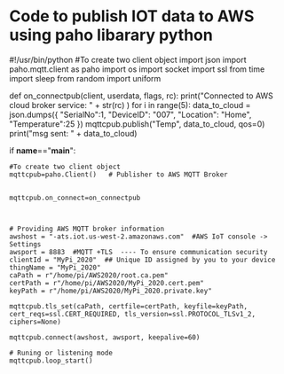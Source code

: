 # Code to publish IOT data to AWS using paho libarary python

#!/usr/bin/python
#To create two client object
import json
import paho.mqtt.client as paho
import os
import socket
import ssl
from time import sleep
from random import uniform

def on_connectpub(client, userdata, flags, rc):
    print("Connected to AWS cloud broker service: " + str(rc) )
    for i in range(5):
        data_to_cloud = json.dumps({
                          "SerialNo":1,
                          "DeviceID": "007",
                          "Location": "Home",
                          "Temperature":25
                          })
        mqttcpub.publish("Temp", data_to_cloud, qos=0)
        print("msg sent: " + data_to_cloud)


if __name__=="__main__":

    #To create two client object
    mqttcpub=paho.Client()   # Publisher to AWS MQTT Broker
    
    
    mqttcpub.on_connect=on_connectpub



    # Providing AWS MQTT broker information
    awshost = "-ats.iot.us-west-2.amazonaws.com"  #AWS IoT console -> Settings
    awsport = 8883  #MQTT +TLS  ---- To ensure communication security
    clientId = "MyPi_2020"  ## Unique ID assigned by you to your device
    thingName = "MyPi_2020"
    caPath = r"/home/pi/AWS2020/root.ca.pem"
    certPath = r"/home/pi/AWS2020/MyPi_2020.cert.pem"
    keyPath = r"/home/pi/AWS2020/MyPi_2020.private.key"

    mqttcpub.tls_set(caPath, certfile=certPath, keyfile=keyPath, cert_reqs=ssl.CERT_REQUIRED, tls_version=ssl.PROTOCOL_TLSv1_2, ciphers=None)

    mqttcpub.connect(awshost, awsport, keepalive=60)

    # Runing or listening mode
    mqttcpub.loop_start()
